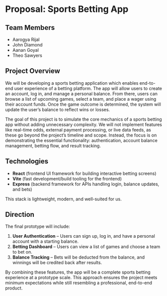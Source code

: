# Proposal: Sports Betting App

## Team Members
- Aarogya Rijal
- John Diamond
- Aanan Goyal
- Theo Sawyers

## Project Overview
We will be developing a sports betting application which enables end-to-end user experience of a betting platform. The app will allow users to create an account, log in, and manage a personal balance. From there, users can browse a list of upcoming games, select a team, and place a wager using their account funds. Once the game outcome is determined, the system will update the user’s balance to reflect wins or losses.  

The goal of this project is to simulate the core mechanics of a sports betting app without adding unnecessary complexity. We will not implement features like real-time odds, external payment processing, or live data feeds, as these go beyond the project’s timeline and scope. Instead, the focus is on demonstrating the essential functionality: authentication, account balance management, betting flow, and result tracking.

## Technologies
- **React** (frontend UI framework for building interactive betting screens)
- **Vite** (fast development/build tooling for the frontend)
- **Express** (backend framework for APIs handling login, balance updates, and bets)

This stack is lightweight, modern, and well-suited for us.

## Direction
The final prototype will include:
1. **User Authentication** – Users can sign up, log in, and have a personal account with a starting balance.  
2. **Betting Dashboard** – Users can view a list of games and choose a team to bet on.  
3. **Balance Tracking** – Bets will be deducted from the balance, and winnings will be credited back after results. 

By combining these features, the app will be a complete sports betting experience at a prototype scale. This approach ensures the project meets minimum expectations while still resembling a professional, end-to-end product.
